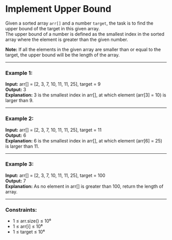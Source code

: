 # Implement Upper Bound

Given a sorted array `arr[]` and a number `target`, the task is to find the upper bound of the target in this given array.  
The upper bound of a number is defined as the smallest index in the sorted array where the element is greater than the given number.

**Note:** If all the elements in the given array are smaller than or equal to the target, the upper bound will be the length of the array.

---

### Example 1:

**Input:** arr[] = [2, 3, 7, 10, 11, 11, 25], target = 9  
**Output:** 3  
**Explanation:** 3 is the smallest index in arr[], at which element (arr[3] = 10) is larger than 9.

---

### Example 2:

**Input:** arr[] = [2, 3, 7, 10, 11, 11, 25], target = 11  
**Output:** 6  
**Explanation:** 6 is the smallest index in arr[], at which element (arr[6] = 25) is larger than 11.

---

### Example 3:

**Input:** arr[] = [2, 3, 7, 10, 11, 11, 25], target = 100  
**Output:** 7  
**Explanation:** As no element in arr[] is greater than 100, return the length of array.

---

### Constraints:
- 1 ≤ arr.size() ≤ 10⁶  
- 1 ≤ arr[i] ≤ 10⁶  
- 1 ≤ target ≤ 10⁶
